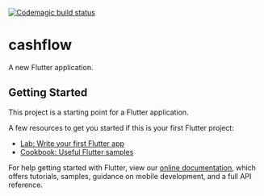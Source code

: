 [![Codemagic build status](https://api.codemagic.io/apps/5e20980fdb01d42befc9c30b/5e20980fdb01d42befc9c30a/status_badge.svg)](https://codemagic.io/apps/5e20980fdb01d42befc9c30b/5e20980fdb01d42befc9c30a/latest_build)

# cashflow

A new Flutter application.

## Getting Started

This project is a starting point for a Flutter application.

A few resources to get you started if this is your first Flutter project:

- [Lab: Write your first Flutter app](https://flutter.dev/docs/get-started/codelab)
- [Cookbook: Useful Flutter samples](https://flutter.dev/docs/cookbook)

For help getting started with Flutter, view our
[online documentation](https://flutter.dev/docs), which offers tutorials,
samples, guidance on mobile development, and a full API reference.
